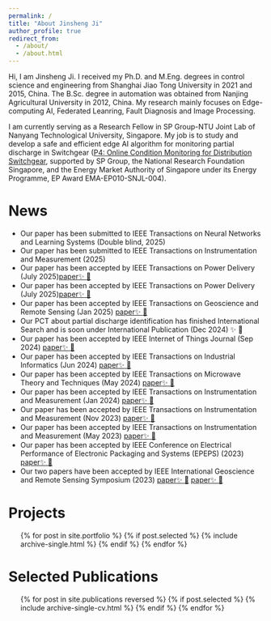 ```yaml
---
permalink: /
title: "About Jinsheng Ji"
author_profile: true
redirect_from: 
  - /about/
  - /about.html
---
```

Hi, I am Jinsheng Ji. I received my Ph.D. and M.Eng. degrees in control science and engineering from Shanghai Jiao Tong University in 2021 and 2015, China. The B.Sc. degree in automation was obtained from Nanjing Agricultural University in 2012, China. My research mainly focuses on Edge-computing AI, Federated Leanring, Fault Diagnosis and Image Processing.
  
I am currently serving as a Research Fellow in SP Group-NTU Joint Lab of Nanyang Technological University, Singapore. My job is to study and develop a safe and efficient edge AI algorithm for monitoring partial discharge in Switchgear ([P4: Online Condition Monitoring for Distribution Switchgear](https://www.ntu.edu.sg/spgroup-ntu/research-focus/thrust-c---project-4), supported by SP Group, the National Research Foundation Singapore, and the Energy Market Authority of Singapore under its Energy Programme, EP Award EMA-EP010-SNJL-004). 

News
======
* Our paper has been submitted to IEEE Transactions on Neural Networks and Learning Systems (Double blind, 2025)
* Our paper has been submitted to IEEE Transactions on Instrumentation and Measurement (2025)
* Our paper has been accepted by IEEE Transactions on Power Delivery (July 2025)[paper:sparkles: :rocket:](https://ieeexplore.ieee.org/document/11085129)
* Our paper has been accepted by IEEE Transactions on Power Delivery (July 2025)[paper:sparkles: :rocket:](https://ieeexplore.ieee.org/document/11085129)
* Our paper has been accepted by IEEE Transactions on Geoscience and Remote Sensing (Jan 2025) [paper:sparkles: :rocket:](https://ieeexplore.ieee.org/document/10847778)
* Our PCT about partial discharge identification has finished International Search and is soon under International Publication (Dec 2024) :sparkles: :rocket:
* Our paper has been accepted by IEEE Internet of Things Journal (Sep 2024) [paper:sparkles: :rocket:](https://ieeexplore.ieee.org/document/10684776)
* Our paper has been accepted by IEEE Transactions on Industrial Informatics (Jun 2024) [paper:sparkles: :rocket:](https://ieeexplore.ieee.org/document/10569991)
* Our paper has been accepted by IEEE Transactions on Microwave Theory and Techniques (May 2024) [paper:sparkles: :rocket:](https://ieeexplore.ieee.org/document/10522489)
* Our paper has been accepted by IEEE Transactions on Instrumentation and Measurement (Jan 2024) [paper:sparkles: :rocket:](https://ieeexplore.ieee.org/document/10384445)
* Our paper has been accepted by IEEE Transactions on Instrumentation and Measurement (Nov 2023) [paper:sparkles: :rocket:](https://ieeexplore.ieee.org/document/10328632)
* Our paper has been accepted by IEEE Transactions on Instrumentation and Measurement (May 2023) [paper:sparkles: :rocket:](https://ieeexplore.ieee.org/document/10129983)
* Our paper has been accepted by IEEE Conference on Electrical Performance of Electronic Packaging and Systems (EPEPS) (2023) [paper:sparkles: :rocket:](https://ieeexplore.ieee.org/document/10314925)
* Our two papers have been accepted by IEEE International Geoscience and Remote Sensing Symposium (2023) [paper:sparkles: :rocket:](https://ieeexplore.ieee.org/document/10282366) [paper:sparkles: :rocket:](https://ieeexplore.ieee.org/document/10281715)

Projects
====== 
  <ul>{% for post in site.portfolio %}
	{% if post.selected %}
		{% include archive-single.html %}
	{% endif %}
  {% endfor %}</ul>
  
Selected Publications
======
  <ul>{% for post in site.publications reversed %}
	{% if post.selected %}
		{% include archive-single-cv.html %}
	{% endif %}
  {% endfor %}</ul>
